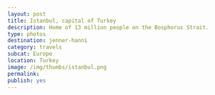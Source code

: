 ```yaml
---
layout: post
title: Istanbul, capital of Turkey
description: Home of 13 million people on the Bosphorus Strait.
type: photos
destination: jenner-hanni
category: travels
subcat: Europe
location: Turkey
image: /img/thumbs/istanbul.png
permalink: 
publish: yes
---
```


<p><a href="https://jenner.smugmug.com/Europe/2009-Istanbul-Turkey/i-qVjkJJt/0/M/DSCF2178-M.jpg">
<img src="https://jenner.smugmug.com/Europe/2009-Istanbul-Turkey/i-qVjkJJt/0/M/DSCF2178-M.jpg" alt=""></a></p>

<p><a href="https://jenner.smugmug.com/Europe/2009-Istanbul-Turkey/i-28hP74h/0/M/DSCF2177-M.jpg">
<img src="https://jenner.smugmug.com/Europe/2009-Istanbul-Turkey/i-28hP74h/0/M/DSCF2177-M.jpg" alt=""></a></p>

<p><a href="https://jenner.smugmug.com/Europe/2009-Istanbul-Turkey/i-LqVrBwC/0/M/DSCF2179-M.jpg">
<img src="https://jenner.smugmug.com/Europe/2009-Istanbul-Turkey/i-LqVrBwC/0/M/DSCF2179-M.jpg" alt=""></a></p>

<p><a href="https://jenner.smugmug.com/Europe/2009-Istanbul-Turkey/i-Fxn8zLP/0/M/DSCF2180-M.jpg">
<img src="https://jenner.smugmug.com/Europe/2009-Istanbul-Turkey/i-Fxn8zLP/0/M/DSCF2180-M.jpg" alt=""></a></p>

<p><a href="https://jenner.smugmug.com/Europe/2009-Istanbul-Turkey/i-w629SLQ/0/M/DSCF2334-M.jpg">
<img src="https://jenner.smugmug.com/Europe/2009-Istanbul-Turkey/i-w629SLQ/0/M/DSCF2334-M.jpg" alt=""></a></p>

<p><a href="https://jenner.smugmug.com/Europe/2009-Istanbul-Turkey/i-h6R8CRr/0/M/DSCF2336-M.jpg">
<img src="https://jenner.smugmug.com/Europe/2009-Istanbul-Turkey/i-h6R8CRr/0/M/DSCF2336-M.jpg" alt=""></a></p>

<p><a href="https://jenner.smugmug.com/Europe/2009-Istanbul-Turkey/i-xjS9mm5/0/M/DSCF2339-M.jpg">
<img src="https://jenner.smugmug.com/Europe/2009-Istanbul-Turkey/i-xjS9mm5/0/M/DSCF2339-M.jpg" alt=""></a></p>


